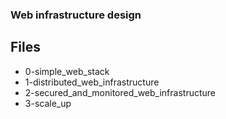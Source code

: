 ### Web infrastructure design

## Files
- 0-simple_web_stack
- 1-distributed_web_infrastructure
- 2-secured_and_monitored_web_infrastructure
- 3-scale_up
